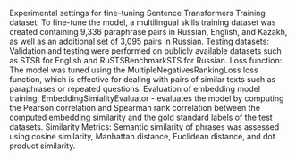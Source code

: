 Experimental settings for fine-tuning Sentence Transformers 
Training dataset: 
To fine-tune the model, a multilingual skills training dataset was created containing 9,336 paraphrase pairs in Russian, English, and Kazakh, as well as an additional set of 3,095 pairs in Russian.
Testing datasets: 
Validation and testing were performed on publicly available datasets such as STSB for English and RuSTSBenchmarkSTS for Russian.
Loss function: 
The model was tuned using the MultipleNegativesRankingLoss loss function, which is effective for dealing with pairs of similar texts such as paraphrases or repeated questions.
Evaluation of embedding model training: 
EmbeddingSimialityEvaluator - evaluates the model by computing the Pearson correlation and Spearman rank correlation between the computed embedding similarity and the gold standard labels of the test datasets.
Similarity Metrics: 
Semantic similarity of phrases was assessed using cosine similarity, Manhattan distance, Euclidean distance, and dot product similarity.


